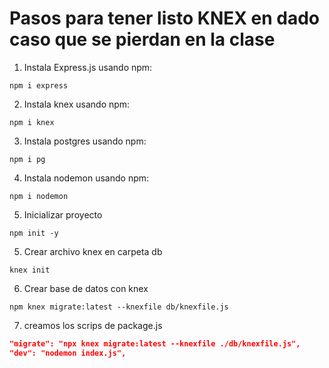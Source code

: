 # Pasos para tener listo KNEX en dado caso que se pierdan en la clase

1. Instala Express.js usando npm:
```
npm i express
```
2. Instala knex usando npm:
```
npm i knex
```
3. Instala postgres usando npm:
```
npm i pg
```
4. Instala nodemon usando npm:
```
npm i nodemon
```
5. Inicializar proyecto
```
npm init -y
```
5. Crear archivo knex en carpeta db
```
knex init
```
6. Crear base de datos con knex 
```
npm knex migrate:latest --knexfile db/knexfile.js
```
7. creamos los scrips de package.js
```JSON
"migrate": "npx knex migrate:latest --knexfile ./db/knexfile.js",
"dev": "nodemon index.js",
```